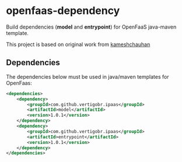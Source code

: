 # openfaas-dependency

Build dependencies (**model** and **entrypoint**) for OpenFaaS java-maven template.

This project is based on original work from [kameshchauhan](https://github.com/kameshchauhan/openfaas-dependency)

## Dependencies

The dependencies below must be used in java/maven templates for OpenFaas:

```xml
<dependencies>
    <dependency>
        <groupId>com.github.vertigobr.ipaas</groupId>
        <artifactId>model</artifactId>
        <version>1.0.1</version>
    </dependency>
    <dependency>
        <groupId>com.github.vertigobr.ipaas</groupId>
        <artifactId>entrypoint</artifactId>
        <version>1.0.1</version>
    </dependency>
</dependencies>
```
